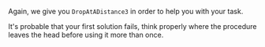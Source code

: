 Again, we give you `DropAtADistance3` in order to help you with your task.

It's probable that your first solution fails, think properly where the procedure leaves the head before using it more than once.